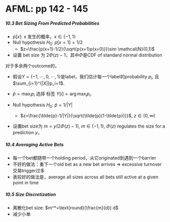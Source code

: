 # AFML: pp 142 - 145

##### 10.3 Bet Sizing From Predicted Probabilities

- $p[x]$: x 发生的概率，$x\in\{-1,1\}$
- Null hypothesis $H_0$: $p[x=1]=1/2$
    - $z=\frac{p(x=1)-1/2}{\sqrt{p(x=1)p(x=0)}}\sim \mathcal{N}(0,1)$
- 设置 bet size 为 $2\Phi(z)-1$，其中$\Phi$是CDF of standard normal distribution

对于多余两个outcome的，

- 假设$Y=\{-1,\cdots,0,\cdots,1\}$是label，我们估计每一个label的probability $p_i$, 且$\sum_{i=1}^{|X|}p_i=1$.

- $\tilde{p}=\max_{i}p_i$ 选择 标签 $Y[i] =\arg\max_i p_i$. 
- Null hypothesis $H_0$: $\tilde{p}=1/|Y|$
    - $z=\frac{\tilde{p}-1/|Y|}{\sqrt{\tilde{p}(1-\tilde{p})}}$, $z\in(0,\infty)$
- 设置bet size为 $m=y(2\Phi(z)-1)$, $m\in(-1,1)$, $\Phi(z)$ regulates the size for a prediction $y$。

##### 10.4 Averaging Active Bets

- 每一个bet都随带一个holding period，从它originated到遇到一个barrier
- 不好的做法：重下一个old bet as a new bet arrives => excessive turnover 交易trigger过多
- 表较好的做法是，average all sizes across all bets still active at a given point in time

##### 10.5 Size Discretization

- 离散化bet size: $m^*=\text{round}(\frac{m}{d}) d$
- 减少小单
